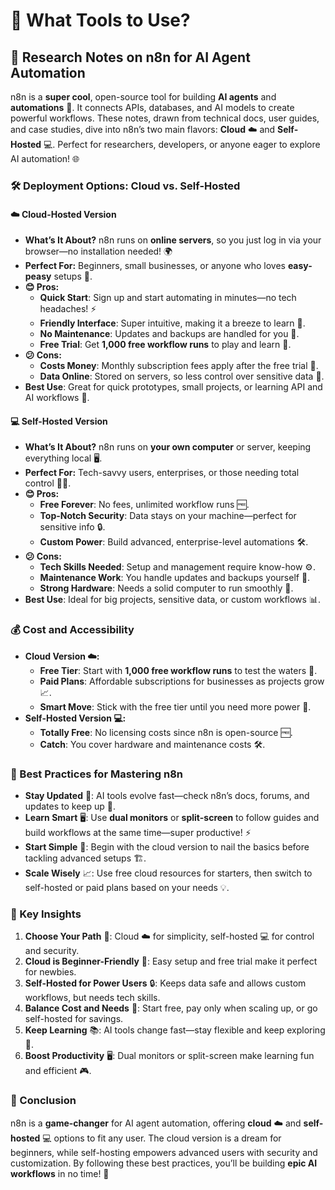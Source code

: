 # 🌟 What Tools to Use? 

## 🤖 Research Notes on n8n for AI Agent Automation
n8n is a **super cool**, open-source tool for building **AI agents** and **automations** 🚀. It connects APIs, databases, and AI models to create powerful workflows. These notes, drawn from technical docs, user guides, and case studies, dive into n8n’s two main flavors: **Cloud** ☁️ and **Self-Hosted** 💻. Perfect for researchers, developers, or anyone eager to explore AI automation! 🌐

### 🛠️ Deployment Options: Cloud vs. Self-Hosted

#### ☁️ Cloud-Hosted Version
- **What’s It About?** n8n runs on **online servers**, so you just log in via your browser—no installation needed! 🌍
- **Perfect For:** Beginners, small businesses, or anyone who loves **easy-peasy** setups 🎉.
- **😊 Pros:**
  - **Quick Start**: Sign up and start automating in minutes—no tech headaches! ⚡
  - **Friendly Interface**: Super intuitive, making it a breeze to learn 📱.
  - **No Maintenance**: Updates and backups are handled for you 🔄.
  - **Free Trial**: Get **1,000 free workflow runs** to play and learn 🎁.
- **😕 Cons:**
  - **Costs Money**: Monthly subscription fees apply after the free trial 💸.
  - **Data Online**: Stored on servers, so less control over sensitive data 🔐.
- **Best Use**: Great for quick prototypes, small projects, or learning API and AI workflows 🚀.

#### 💻 Self-Hosted Version
- **What’s It About?** n8n runs on **your own computer** or server, keeping everything local 🖥️.
- **Perfect For:** Tech-savvy users, enterprises, or those needing total control 🧑‍💻.
- **😊 Pros:**
  - **Free Forever**: No fees, unlimited workflow runs 🆓.
  - **Top-Notch Security**: Data stays on your machine—perfect for sensitive info 🔒.
  - **Custom Power**: Build advanced, enterprise-level automations 🛠️.
- **😕 Cons:**
  - **Tech Skills Needed**: Setup and management require know-how ⚙️.
  - **Maintenance Work**: You handle updates and backups yourself 🔄.
  - **Strong Hardware**: Needs a solid computer to run smoothly 💪.
- **Best Use**: Ideal for big projects, sensitive data, or custom workflows 📊.

### 💰 Cost and Accessibility
- **Cloud Version ☁️:**
  - **Free Tier**: Start with **1,000 free workflow runs** to test the waters 🎉.
  - **Paid Plans**: Affordable subscriptions for businesses as projects grow 📈.
  - **Smart Move**: Stick with the free tier until you need more power 🚀.
- **Self-Hosted Version 💻:**
  - **Totally Free**: No licensing costs since n8n is open-source 🆓.
  - **Catch**: You cover hardware and maintenance costs 🛠️.

### 🧠 Best Practices for Mastering n8n
- **Stay Updated** 🔄: AI tools evolve fast—check n8n’s docs, forums, and updates to keep up 🌟.
- **Learn Smart** 🖥️: Use **dual monitors** or **split-screen** to follow guides and build workflows at the same time—super productive! ⚡
- **Start Simple** 🍼: Begin with the cloud version to nail the basics before tackling advanced setups 🏗️.
- **Scale Wisely** 📈: Use free cloud resources for starters, then switch to self-hosted or paid plans based on your needs 💡.

### 🔑 Key Insights
1. **Choose Your Path** 🤔: Cloud ☁️ for simplicity, self-hosted 💻 for control and security.
2. **Cloud is Beginner-Friendly** 🚀: Easy setup and free trial make it perfect for newbies.
3. **Self-Hosted for Power Users** 🔒: Keeps data safe and allows custom workflows, but needs tech skills.
4. **Balance Cost and Needs** 💸: Start free, pay only when scaling up, or go self-hosted for savings.
5. **Keep Learning** 📚: AI tools change fast—stay flexible and keep exploring 🌟.
6. **Boost Productivity** 🖥️: Dual monitors or split-screen make learning fun and efficient 🎮.

### 🎯 Conclusion
n8n is a **game-changer** for AI agent automation, offering **cloud** ☁️ and **self-hosted** 💻 options to fit any user. The cloud version is a dream for beginners, while self-hosting empowers advanced users with security and customization. By following these best practices, you’ll be building **epic AI workflows** in no time! 🚀
